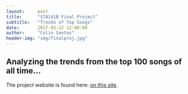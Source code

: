 ```yaml
---
layout:     post
title:      "STA141B Final Project"
subtitle:   "Trends of Top Songs"
date:       2017-03-22 12:00:00
author:     "Colin Santos"
header-img: "img/finalproj.jpg"
---
```


## Analyzing the trends from the top 100 songs of all time...


The project website is found here: [on this site](https://jiahtan.github.io/STA141B/).